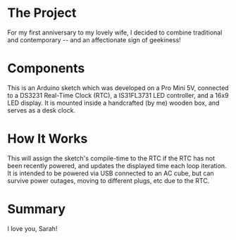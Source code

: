 # The Project

For my first anniversary to my lovely wife, I decided to combine traditional and contemporary -- and an affectionate sign of geekiness!

# Components

This is an Arduino sketch which was developed on a Pro Mini 5V, connected to a DS3231 Real-Time Clock (RTC), a IS31FL3731 LED controller, and a 16x9 LED display. It is mounted inside a handcrafted (by me) wooden box, and serves as a desk clock.

# How It Works

This will assign the sketch's compile-time to the RTC if the RTC has not been recently powered, and updates the displayed time each loop iteration. It is intended to be powered via USB connected to an AC cube, but can survive power outages, moving to different plugs, etc due to the RTC.

# Summary

I love you, Sarah!
